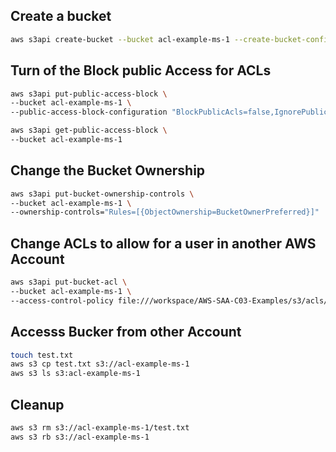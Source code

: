 ## Create a bucket

```sh
aws s3api create-bucket --bucket acl-example-ms-1 --create-bucket-configuration="LocationConstraint=us-west-2" 
```


## Turn of the Block public Access for ACLs

```sh
aws s3api put-public-access-block \
--bucket acl-example-ms-1 \
--public-access-block-configuration "BlockPublicAcls=false,IgnorePublicAcls=false,BlockPublicPolicy=true,RestrictPublicBuckets=true"
```

```sh
aws s3api get-public-access-block \
--bucket acl-example-ms-1
```


## Change the Bucket Ownership

```sh
aws s3api put-bucket-ownership-controls \
--bucket acl-example-ms-1 \
--ownership-controls="Rules=[{ObjectOwnership=BucketOwnerPreferred}]"
```


## Change ACLs to allow for a user in another AWS Account

```sh
aws s3api put-bucket-acl \
--bucket acl-example-ms-1 \
--access-control-policy file:///workspace/AWS-SAA-C03-Examples/s3/acls/policy.json
```

## Accesss Bucker from other Account

```sh
touch test.txt
aws s3 cp test.txt s3://acl-example-ms-1
aws s3 ls s3:acl-example-ms-1
```

## Cleanup

```sh
aws s3 rm s3://acl-example-ms-1/test.txt
aws s3 rb s3://acl-example-ms-1
```